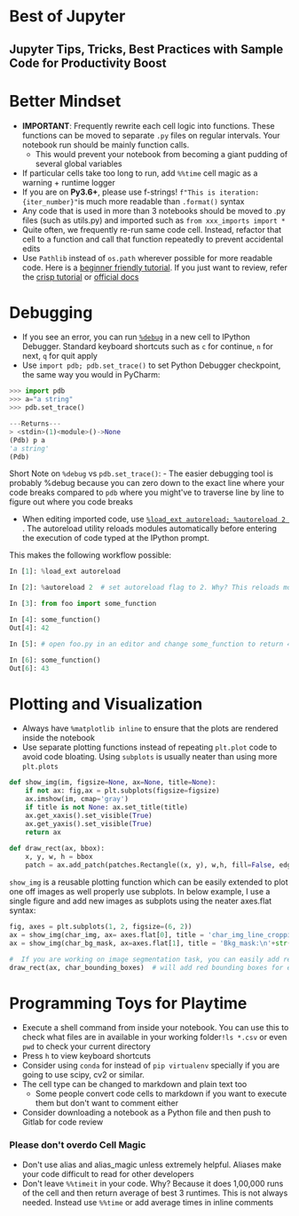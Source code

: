 # Best of Jupyter
Jupyter Tips, Tricks, Best Practices with Sample Code for Productivity Boost
---

# Better Mindset
- **IMPORTANT**: Frequently rewrite each cell logic into functions. These functions can be moved to separate ```.py``` files on regular intervals. Your notebook run should be mainly function calls. 
    - This would prevent your notebook from becoming a giant pudding of several global variables
- If particular cells take too long to run, add ``%%time`` cell magic as a warning + runtime logger
- If you are on **Py3.6+**, please use f-strings! ```f"This is iteration: {iter_number}"```is much more readable than ```.format()``` syntax
- Any code that is used in more than 3 notebooks should be moved to .py files (such as utils.py) and imported such as ```from xxx_imports import *```
- Quite often, we frequently re-run same code cell. Instead, refactor that cell to a function and call that function repeatedly to prevent accidental edits
- Use ```Pathlib``` instead of ```os.path``` wherever possible for more readable code. Here is a [beginner friendly tutorial](https://medium.com/@ageitgey/python-3-quick-tip-the-easy-way-to-deal-with-file-paths-on-windows-mac-and-linux-11a072b58d5f). If you just want to review, refer the [crisp tutorial](https://jefftriplett.com/2017/pathlib-is-wonderful/) or [official docs](https://docs.python.org/3/library/pathlib.html)

# Debugging 
- If you see an error, you can run [```%debug```](http://ipython.readthedocs.io/en/stable/interactive/magics.html#magic-debug) in a new cell to IPython Debugger. Standard keyboard shortcuts such as ```c``` for continue, ```n``` for next, ```q``` for quit apply
- Use ``import pdb; pdb.set_trace()`` to set Python Debugger checkpoint, the same way you would in PyCharm: 
```python
>>> import pdb
>>> a="a string"
>>> pdb.set_trace()

---Returns---
> <stdin>(1)<module>()->None
(Pdb) p a
'a string'
(Pdb)
```
Short Note on ```%debug``` vs ```pdb.set_trace()```: 
    - The easier debugging tool is probably %debug because you can zero down to the exact line where your code breaks compared to ``pdb`` where you might've to traverse line by line to figure out where you code breaks

- When editing imported code, use [```%load_ext autoreload; %autoreload 2 ```](https://ipython.org/ipython-doc/3/config/extensions/autoreload.html). The autoreload utility reloads modules automatically before entering the execution of code typed at the IPython prompt.

This makes the following workflow possible:
```python
In [1]: %load_ext autoreload

In [2]: %autoreload 2  # set autoreload flag to 2. Why? This reloads modules every time before executing the typed Python code

In [3]: from foo import some_function

In [4]: some_function()
Out[4]: 42

In [5]: # open foo.py in an editor and change some_function to return 43

In [6]: some_function()
Out[6]: 43
```

# Plotting and Visualization
- Always have ```%matplotlib inline``` to ensure that the plots are rendered inside the notebook
- Use separate plotting functions instead of repeating ``plt.plot`` code to avoid code bloating. Using ``subplots`` is usually neater than using more ``plt.plots``
```python
def show_img(im, figsize=None, ax=None, title=None):
    if not ax: fig,ax = plt.subplots(figsize=figsize)
    ax.imshow(im, cmap='gray')
    if title is not None: ax.set_title(title)
    ax.get_xaxis().set_visible(True)
    ax.get_yaxis().set_visible(True)
    return ax
    
def draw_rect(ax, bbox):
    x, y, w, h = bbox
    patch = ax.add_patch(patches.Rectangle((x, y), w,h, fill=False, edgecolor='red', lw=2))
```

``show_img`` is a reusable plotting function which can be easily extended to plot one off images as well properly use subplots.
In below example, I use a single figure and add new images as subplots using the neater axes.flat syntax:

```python
fig, axes = plt.subplots(1, 2, figsize=(6, 2))
ax = show_img(char_img, ax= axes.flat[0], title = 'char_img_line_cropping:\n'+str(char_img.shape))
ax = show_img(char_bg_mask, ax=axes.flat[1], title = 'Bkg_mask:\n'+str(char_bg_mask.shape))

#  If you are working on image segmentation task, you can easily add red rectangles per subplot:
draw_rect(ax, char_bounding_boxes)  # will add red bounding boxes for each character
```

# Programming Toys for Playtime
- Execute a shell command from inside your notebook. You can use this to check what files are in available in your working folder```!ls *.csv``` or even ```pwd``` to check your current directory
- Press ```h``` to view keyboard shortcuts
- Consider using ```conda``` for instead of ```pip virtualenv``` specially if you are going to use scipy, cv2 or similar. 
- The cell type can be changed to markdown and plain text too
    - Some people convert code cells to markdown if you want to execute them but don't want to comment either
- Consider downloading a notebook as a Python file and then push to Gitlab for code review

### Please don't overdo Cell Magic
- Don't use alias and alias_magic unless extremely helpful. Aliases make your code difficult to read for other developers
- Don't leave ```%%timeit``` in your code. Why? Because it does 1,00,000 runs of the cell and then return average of best 3 runtimes. This is not always needed. Instead use ```%%time``` or add average times in inline comments
